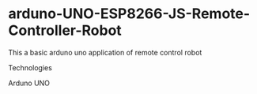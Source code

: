 # arduno-UNO-ESP8266-JS-Remote-Controller-Robot

This a basic arduno uno application of remote control robot

Technologies 

Arduno UNO

